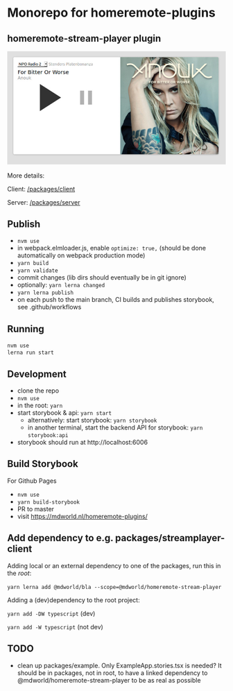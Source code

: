 # Monorepo for homeremote-plugins

## homeremote-stream-player plugin

![Screenshot](screenshot.jpg)

More details:

Client: [/packages/client](/packages/client)

Server: [/packages/server](/packages/server)

## Publish

* `nvm use`
* in webpack.elmloader.js, enable `optimize: true,` (should be done automatically on webpack production mode)
* `yarn build`
* `yarn validate`
* commit changes (lib dirs should eventually be in git ignore)
* optionally: `yarn lerna changed`
* `yarn lerna publish`
* on each push to the main branch, CI builds and publishes storybook, see .github/workflows

## Running

```
nvm use
lerna run start
```

## Development

* clone the repo
* `nvm use`
* in the root: `yarn`
* start storybook & api: `yarn start`
    * alternatively: start storybook: `yarn storybook`
    * in another terminal, start the backend API for storybook: `yarn storybook:api`
* storybook should run at http://localhost:6006

## Build Storybook

For Github Pages

* `nvm use`
* `yarn build-storybook`
* PR to master
* visit https://mdworld.nl/homeremote-plugins/

## Add dependency to e.g. packages/streamplayer-client

Adding local or an external dependency to one of the packages, run this in the *root*:

`yarn lerna add @mdworld/bla --scope=@mdworld/homeremote-stream-player`

Adding a (dev)dependency to the root project:

`yarn add -DW typescript` (dev)

`yarn add -W typescript` (not dev)

## TODO

* clean up packages/example. Only ExampleApp.stories.tsx is needed? It should be in packages, not in root, to have a linked dependency to @mdworld/homeremote-stream-player to be as real as possible
